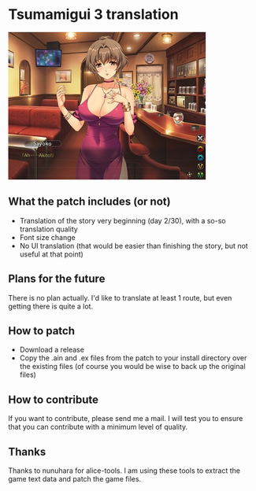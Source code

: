 # Tsumamigui 3 translation

![overview](etc/patched_game_screenshot.jpg)

## What the patch includes (or not)
- Translation of the story very beginning (day 2/30), with a so-so translation quality
- Font size change
- No UI translation (that would be easier than finishing the story, but not useful at that point)

## Plans for the future
There is no plan actually.
I'd like to translate at least 1 route, but even getting there is quite a lot.

## How to patch
- Download a release
- Copy the .ain and .ex files from the patch to your install directory over the existing files
(of course you would be wise to back up the original files)

## How to contribute
If you want to contribute, please send me a mail. I will test you to ensure that you can contribute with a minimum level of quality.

## Thanks
Thanks to nunuhara for alice-tools. I am using these tools to extract the game text data and patch the game files.
